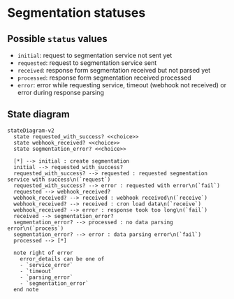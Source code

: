 # Segmentation statuses

## Possible `status` values

* `initial`: request to segmentation service not sent yet
* `requested`: request to segmentation service sent
* `received`: response form segmentation received but not parsed yet
* `processed`: response form segmentation received processed
* `error`: error while requesting service, timeout (webhook not received) or error during response parsing

## State diagram

```mermaid
stateDiagram-v2
  state requested_with_success? <<choice>>
  state webhook_received? <<choice>>
  state segmentation_error? <<choice>>

  [*] --> initial : create segmentation
  initial --> requested_with_success?
  requested_with_success? --> requested : requested segmentation service with success\n(`request`)
  requested_with_success? --> error : requested with error\n(`fail`)
  requested --> webhook_received?
  webhook_received? --> received : webhook received\n(`receive`)
  webhook_received? --> received : cron load data\n(`receive`)
  webhook_received? --> error : response took too long\n(`fail`)
  received --> segmentation_error?
  segmentation_error? --> processed : no data parsing error\n(`process`)
  segmentation_error? --> error : data parsing error\n(`fail`)
  processed --> [*]

  note right of error
    error_details can be one of
    - `service_error`
    - `timeout`
    - `parsing_error`
    - `segmentation_error`
  end note
```
